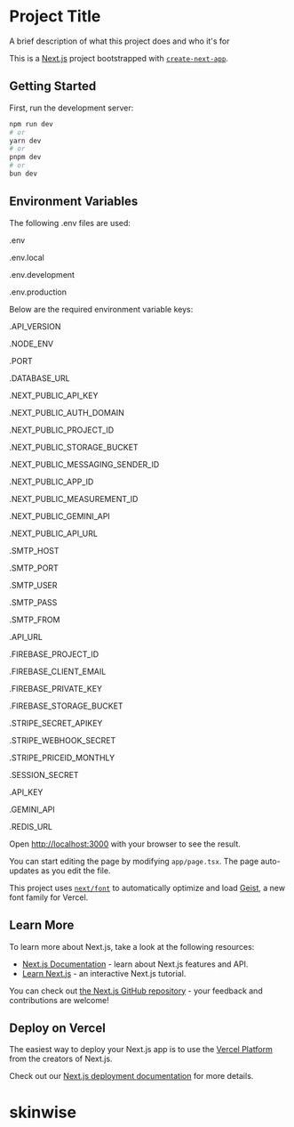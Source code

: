 
# Project Title

A brief description of what this project does and who it's for

This is a [Next.js](https://nextjs.org) project bootstrapped with [`create-next-app`](https://nextjs.org/docs/app/api-reference/cli/create-next-app).

## Getting Started

First, run the development server:

```bash
npm run dev
# or
yarn dev
# or
pnpm dev
# or
bun dev
```

## Environment Variables

The following .env files are used:

.env

.env.local

.env.development

.env.production

Below are the required environment variable keys:

.API_VERSION

.NODE_ENV

.PORT

.DATABASE_URL

.NEXT_PUBLIC_API_KEY

.NEXT_PUBLIC_AUTH_DOMAIN

.NEXT_PUBLIC_PROJECT_ID

.NEXT_PUBLIC_STORAGE_BUCKET

.NEXT_PUBLIC_MESSAGING_SENDER_ID

.NEXT_PUBLIC_APP_ID

.NEXT_PUBLIC_MEASUREMENT_ID

.NEXT_PUBLIC_GEMINI_API

.NEXT_PUBLIC_API_URL

.SMTP_HOST

.SMTP_PORT

.SMTP_USER

.SMTP_PASS

.SMTP_FROM

.API_URL

.FIREBASE_PROJECT_ID

.FIREBASE_CLIENT_EMAIL

.FIREBASE_PRIVATE_KEY

.FIREBASE_STORAGE_BUCKET

.STRIPE_SECRET_APIKEY

.STRIPE_WEBHOOK_SECRET

.STRIPE_PRICEID_MONTHLY

.SESSION_SECRET

.API_KEY

.GEMINI_API

.REDIS_URL



Open [http://localhost:3000](http://localhost:3000) with your browser to see the result.

You can start editing the page by modifying `app/page.tsx`. The page auto-updates as you edit the file.

This project uses [`next/font`](https://nextjs.org/docs/app/building-your-application/optimizing/fonts) to automatically optimize and load [Geist](https://vercel.com/font), a new font family for Vercel.

## Learn More

To learn more about Next.js, take a look at the following resources:

- [Next.js Documentation](https://nextjs.org/docs) - learn about Next.js features and API.
- [Learn Next.js](https://nextjs.org/learn) - an interactive Next.js tutorial.

You can check out [the Next.js GitHub repository](https://github.com/vercel/next.js) - your feedback and contributions are welcome!

## Deploy on Vercel

The easiest way to deploy your Next.js app is to use the [Vercel Platform](https://vercel.com/new?utm_medium=default-template&filter=next.js&utm_source=create-next-app&utm_campaign=create-next-app-readme) from the creators of Next.js.

Check out our [Next.js deployment documentation](https://nextjs.org/docs/app/building-your-application/deploying) for more details.
# skinwise





